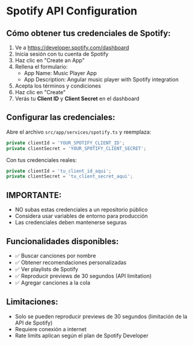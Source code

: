 # Spotify API Configuration

## Cómo obtener tus credenciales de Spotify:

1. Ve a https://developer.spotify.com/dashboard
2. Inicia sesión con tu cuenta de Spotify
3. Haz clic en "Create an App"
4. Rellena el formulario:
   - App Name: Music Player App
   - App Description: Angular music player with Spotify integration
5. Acepta los términos y condiciones
6. Haz clic en "Create"
7. Verás tu **Client ID** y **Client Secret** en el dashboard

## Configurar las credenciales:

Abre el archivo `src/app/services/spotify.ts` y reemplaza:

```typescript
private clientId = 'YOUR_SPOTIFY_CLIENT_ID';
private clientSecret = 'YOUR_SPOTIFY_CLIENT_SECRET';
```

Con tus credenciales reales:

```typescript
private clientId = 'tu_client_id_aqui';
private clientSecret = 'tu_client_secret_aqui';
```

## IMPORTANTE:
- NO subas estas credenciales a un repositorio público
- Considera usar variables de entorno para producción
- Las credenciales deben mantenerse seguras

## Funcionalidades disponibles:

- ✅ Buscar canciones por nombre
- ✅ Obtener recomendaciones personalizadas
- ✅ Ver playlists de Spotify
- ✅ Reproducir previews de 30 segundos (API limitation)
- ✅ Agregar canciones a la cola

## Limitaciones:

- Solo se pueden reproducir previews de 30 segundos (limitación de la API de Spotify)
- Requiere conexión a internet
- Rate limits aplican según el plan de Spotify Developer

